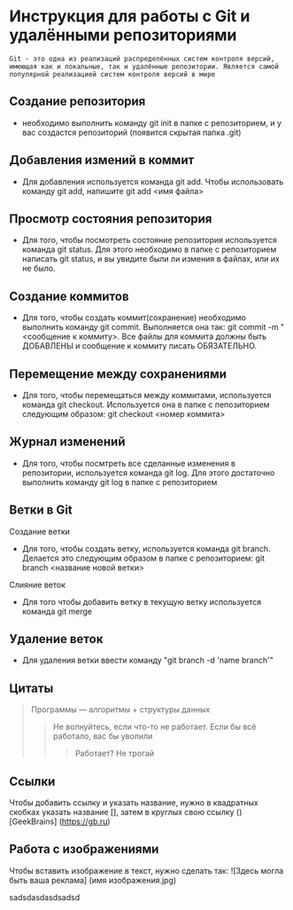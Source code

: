 # Инструкция для работы с Git и удалёнными репозиториями

    Git - это одна из реализаций распределённых систем контроля версий, имеющая как и локальные, так и удалённые репозитории. Является самой популярной реализацией систем контроля версий в мире

## Создание репозитория 

 + необходимо выполнить команду git init в папке с репозиторием, и у вас создастся репозиторий (появится скрытая папка .git)

## Добавления измений в коммит
+ Для добавления используется команда git add. Чтобы использовать команду git add, напишите git add <имя файла>


## Просмотр состояния репозитория 
+ Для того, чтобы посмотреть состояние репозитория используется команда git status. Для этого необходимо в папке с репозиторием написать git status, и вы увидите были ли измения в файлах, или их не было.

## Создание коммитов 
+ Для того, чтобы создать коммит(сохранение) необходимо выполнить команду git commit. Выполняется она так: git commit -m "<сообщение к коммиту>. Все файлы для коммита должны быть ДОБАВЛЕНЫ и сообщение к коммиту писать ОБЯЗАТЕЛЬНО.

## Перемещение между сохранениями 
+ Для того, чтобы перемещаться между коммитами, используется команда git checkout. Используется она в папке с пепозиторием следующим образом: git checkout <номер коммита>
## Журнал изменений 
+ Для того, чтобы посмтреть все сделанные изменения в репозитории, используется команда git log. Для этого достаточно выполнить команду git log в папке с репозиторием

## Ветки в Git
Создание ветки

+ Для того, чтобы создать ветку, используется команда git branch. Делается это следующим образом в папке с репозиторием: git branch <название новой ветки>

Слияние веток

+ Для того чтобы добавить ветку в текущую ветку используется команда git merge


## Удаление веток

+ Для удаления ветки ввести команду "git branch -d 'name branch'"

## Цитаты 
>  Программы — алгоритмы + структуры данных 
>> Не волнуйтесь, если что-то не работает. Если бы всё работало, вас бы уволили
>>>Работает? Не трогай

## Ссылки

Чтобы добавить ссылку и указать название, нужно в квадратных скобках указать название [], затем в круглых свою ссылку ()
[GeekBrains] (https://gb.ru)
## Работа с изображениями

Чтобы вставить изображение в текст, нужно сделать так:
![Здесь могла быть ваша реклама] (имя изображения.jpg)


sadsdasdasdsadsd